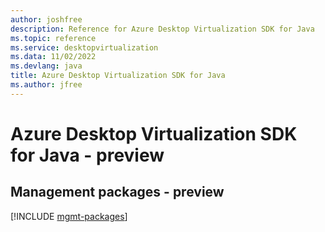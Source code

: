 ```yaml
---
author: joshfree
description: Reference for Azure Desktop Virtualization SDK for Java
ms.topic: reference
ms.service: desktopvirtualization
ms.data: 11/02/2022
ms.devlang: java
title: Azure Desktop Virtualization SDK for Java
ms.author: jfree
---
```

# Azure Desktop Virtualization SDK for Java - preview

## Management packages - preview
[!INCLUDE [mgmt-packages](desktop-virtualization-mgmt-index.md)]